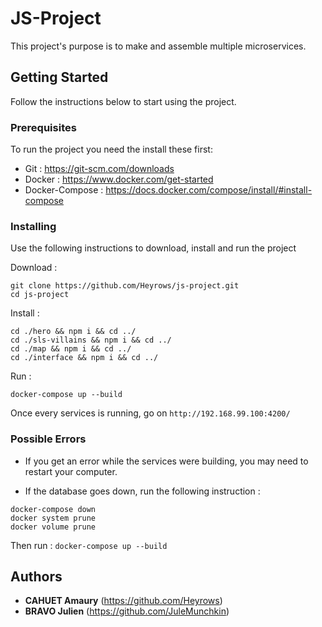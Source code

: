 # JS-Project

This project's purpose is to make and assemble multiple microservices.

## Getting Started

Follow the instructions below to start using the project.

### Prerequisites

To run the project you need the install these first:

- Git : https://git-scm.com/downloads
- Docker : https://www.docker.com/get-started
- Docker-Compose : https://docs.docker.com/compose/install/#install-compose

### Installing

Use the following instructions to download, install and run the project


Download :
```
git clone https://github.com/Heyrows/js-project.git 
cd js-project
```

Install :
```
cd ./hero && npm i && cd ../
cd ./sls-villains && npm i && cd ../
cd ./map && npm i && cd ../
cd ./interface && npm i && cd ../
```

Run :
```
docker-compose up --build
```

Once every services is running, go on 
`
http://192.168.99.100:4200/
`

### Possible Errors

* If you get an error while the services were building, you may need to restart your computer.

* If the database goes down, run the following instruction : 
```
docker-compose down
docker system prune
docker volume prune
```
Then run :
``
docker-compose up --build
``

## Authors

* **CAHUET Amaury** (https://github.com/Heyrows)
* **BRAVO Julien** (https://github.com/JuleMunchkin)
